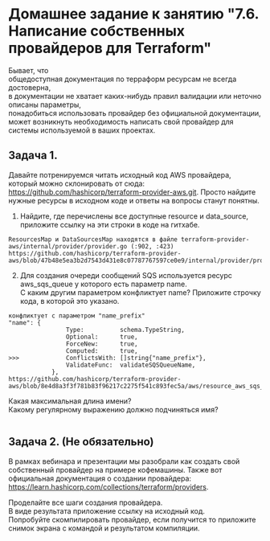 # Домашнее задание к занятию "7.6. Написание собственных провайдеров для Terraform"  

Бывает, что  
общедоступная документация по терраформ ресурсам не всегда достоверна,  
в документации не хватает каких-нибудь правил валидации или неточно описаны параметры,  
понадобиться использовать провайдер без официальной документации,  
может возникнуть необходимость написать свой провайдер для системы используемой в ваших проектах.  

## Задача 1.
Давайте потренируемся читать исходный код AWS провайдера, который можно склонировать от сюда: https://github.com/hashicorp/terraform-provider-aws.git. Просто найдите нужные ресурсы в исходном коде и ответы на вопросы станут понятны.  
1. Найдите, где перечислены все доступные resource и data_source, приложите ссылку на эти строки в коде на гитхабе.  
```
ResourcesMap и DataSourcesMap находятся в файле terraform-provider-aws/internal/provider/provider.go (:902, :423)
https://github.com/hashicorp/terraform-provider-aws/blob/47b48e5ea3b2d7543d431e8c07787767597ce0e9/internal/provider/provider.go
```
2. Для создания очереди сообщений SQS используется ресурс aws_sqs_queue у которого есть параметр name.  
С каким другим параметром конфликтует name? Приложите строчку кода, в которой это указано.  
```
конфликтует с параметром "name_prefix"
"name": {
				Type:          schema.TypeString,
				Optional:      true,
				ForceNew:      true,
				Computed:      true,
>>>				ConflictsWith: []string{"name_prefix"},
				ValidateFunc:  validateSQSQueueName,
			},
https://github.com/hashicorp/terraform-provider-aws/blob/8e4d8a3f3f781b83f96217c2275f541c893fec5a/aws/resource_aws_sqs_queue.go#L56
```
Какая максимальная длина имени?  
Какому регулярному выражению должно подчиняться имя?  
```

```

## Задача 2. (Не обязательно)
В рамках вебинара и презентации мы разобрали как создать свой собственный провайдер на примере кофемашины. Также вот официальная документация о создании провайдера: https://learn.hashicorp.com/collections/terraform/providers.  

Проделайте все шаги создания провайдера.  
В виде результата приложение ссылку на исходный код.  
Попробуйте скомпилировать провайдер, если получится то приложите снимок экрана с командой и результатом компиляции.  
